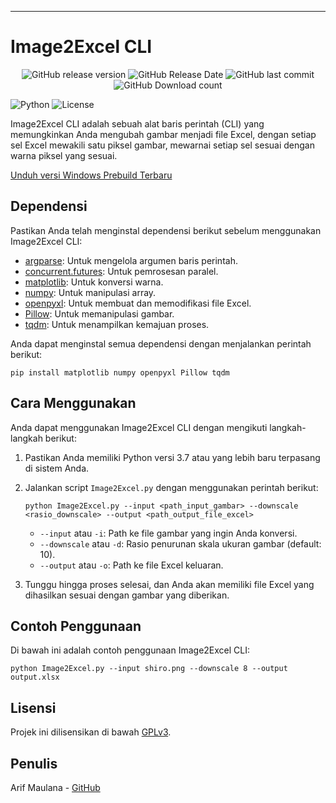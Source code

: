 ---

# Image2Excel CLI

<div align="center">
    <img src="https://img.shields.io/github/v/release/Arifmaulanaazis/Image2Excel-CLI" alt="GitHub release version">
    <img src="https://img.shields.io/github/release-date/Arifmaulanaazis/Image2Excel-CLI" alt="GitHub Release Date">
    <img src="https://img.shields.io/github/last-commit/Arifmaulanaazis/Image2Excel-CLI" alt="GitHub last commit">
    <img src="https://img.shields.io/github/downloads/Arifmaulanaazis/Image2Excel-CLI/total" alt="GitHub Download count">
</div>


![Python](https://img.shields.io/badge/python-v3.7+-blue.svg)
![License](https://img.shields.io/badge/license-GPLv3-blue.svg)

Image2Excel CLI adalah sebuah alat baris perintah (CLI) yang memungkinkan Anda mengubah gambar menjadi file Excel, dengan setiap sel Excel mewakili satu piksel gambar, mewarnai setiap sel sesuai dengan warna piksel yang sesuai.

[Unduh versi Windows Prebuild Terbaru](https://github.com/Arifmaulanaazis/Image2Excel-CLI/releases/latest)

## Dependensi

Pastikan Anda telah menginstal dependensi berikut sebelum menggunakan Image2Excel CLI:

- [argparse](https://docs.python.org/3/library/argparse.html): Untuk mengelola argumen baris perintah.
- [concurrent.futures](https://docs.python.org/3/library/concurrent.futures.html): Untuk pemrosesan paralel.
- [matplotlib](https://matplotlib.org/): Untuk konversi warna.
- [numpy](https://numpy.org/): Untuk manipulasi array.
- [openpyxl](https://openpyxl.readthedocs.io/): Untuk membuat dan memodifikasi file Excel.
- [Pillow](https://python-pillow.org/): Untuk memanipulasi gambar.
- [tqdm](https://github.com/tqdm/tqdm): Untuk menampilkan kemajuan proses.

Anda dapat menginstal semua dependensi dengan menjalankan perintah berikut:

```
pip install matplotlib numpy openpyxl Pillow tqdm
```

## Cara Menggunakan

Anda dapat menggunakan Image2Excel CLI dengan mengikuti langkah-langkah berikut:

1. Pastikan Anda memiliki Python versi 3.7 atau yang lebih baru terpasang di sistem Anda.

2. Jalankan script `Image2Excel.py` dengan menggunakan perintah berikut:

   ```
   python Image2Excel.py --input <path_input_gambar> --downscale <rasio_downscale> --output <path_output_file_excel>
   ```

   - `--input` atau `-i`: Path ke file gambar yang ingin Anda konversi.
   - `--downscale` atau `-d`: Rasio penurunan skala ukuran gambar (default: 10).
   - `--output` atau `-o`: Path ke file Excel keluaran.

3. Tunggu hingga proses selesai, dan Anda akan memiliki file Excel yang dihasilkan sesuai dengan gambar yang diberikan.

## Contoh Penggunaan

Di bawah ini adalah contoh penggunaan Image2Excel CLI:

```
python Image2Excel.py --input shiro.png --downscale 8 --output output.xlsx
```

## Lisensi

Projek ini dilisensikan di bawah [GPLv3](https://www.gnu.org/licenses/gpl-3.0.html).

## Penulis

Arif Maulana - [GitHub](https://github.com/Arifmaulanaazis)
